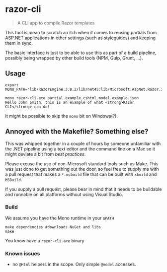 # razor-cli
> A CLI app to compile Razor templates

This tool is mean to scratch an itch when it comes
to reusing partials from ASP.NET applications in 
other settings (such as styleguides) and keeping 
them in sync.

The basic interface is just to be able to use this
as part of a build pipeline, possibly being wrapped
by other build tools (NPM, Gulp, Grunt, ...).

## Usage

```
export MONO_PATH="lib/RazorEngine.3.8.2/lib/net45:lib/Microsoft.AspNet.Razor.3.0.0/lib/net45:lib/Newtonsoft.Json.8.0.3/lib/net45" 

mono razor-cli.exe partial.example.cshtml model.example.json
Hello John Smith, this is an example of what <strong>Razor CLI</strong> can do!
```

It might be possible to skip the `mono` bit on Windows(?).

## Annoyed with the Makefile? Something else?
This was whipped together in a couple of hours by
someone unfamiliar with the .NET pipeline using
a text editor and the command line on a Mac so it might 
deviate a bit from _best practices_.

Please excuse the use of non-Microsoft standard 
tools such as Make. This was just done to get something
out the door, so feel free to supply me with
a pull request that makes a `*.msbuild` file
that can be built with `xbuild` and `MSBuild`.

If you supply a pull request, please bear in mind
that it needs to be buildable and runnable
on all platforms without using Visual Studio.

### Build
We assume you have the Mono runtime in your `$PATH`

```
make dependencies #downloads NuGet and libs
make 
```

You know have a `razor-cli.exe` binary

### Known issues
- no `@Html` helpers in the scope. Only simple `@model` accesses.
